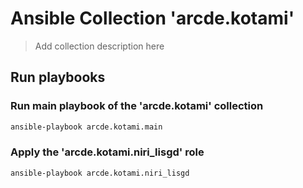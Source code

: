 # Ansible Collection 'arcde.kotami'

> Add collection description here

## Run playbooks

### Run main playbook of the 'arcde.kotami' collection

```sh
ansible-playbook arcde.kotami.main
```

### Apply the 'arcde.kotami.niri_lisgd' role

```sh
ansible-playbook arcde.kotami.niri_lisgd
```
